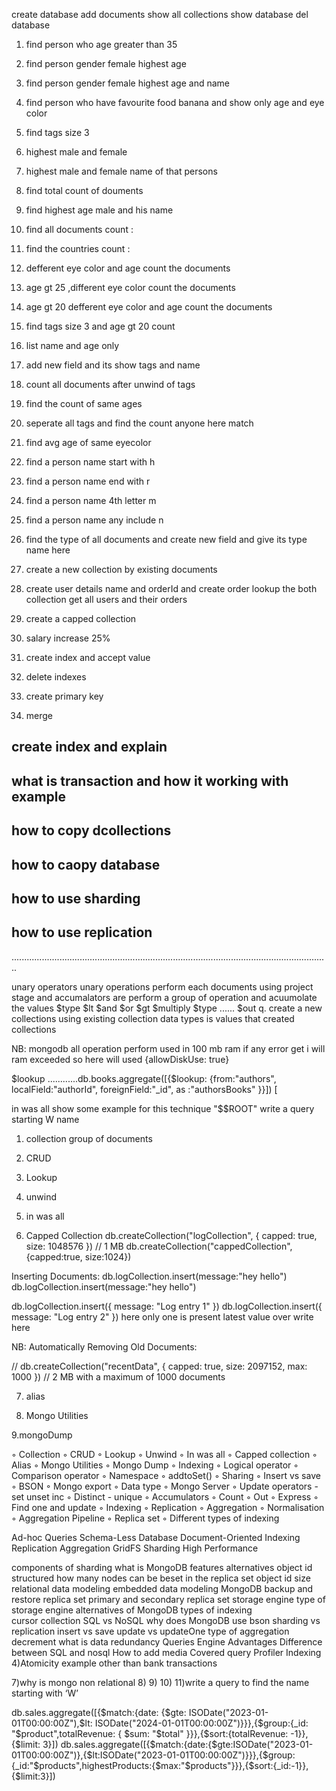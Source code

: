 create database
add documents
show all collections
show database
del database 



1. find person who age greater than 35
2. find person gender female highest age
3. find person gender female highest age and name
4. find person who have favourite food banana and show only age and eye color
5. find tags size 3
6. highest male and female 
7. highest male and female name of that persons
8. find total count of douments
9. find highest age male and his name
10. find all documents count : 
11. find the countries count :
12. defferent eye color and age count the documents
13. age gt 25 ,different eye color count the documents
14. age gt 20  defferent eye color and age count the documents
15. find tags size 3 and age gt 20 count
16. list name and age only 
17. add new field and its show tags and name
18. count all documents after unwind of tags
19. find the count of same ages
20. seperate all tags and find the count anyone here match 

21. find avg age of same eyecolor
22. find a person name start with h 
23. find a person name end with r
24. find a person name 4th letter m
25. find a person name any include n
26. find the type of  all documents and create new field and give its type name here 
27. create a new collection by existing documents
28. create user details name and orderId and create order lookup the both collection get all users and their orders 
29. create a capped collection
30. salary increase 25%
31. create index and accept value
32. delete indexes
33. create primary key
34. merge


## create index and explain 
## what is transaction and how it working with example
## how to copy dcollections 
## how to caopy database
## how to use sharding
## how to use replication













..............................................................................................................................

unary operators
unary operations perform each documents using project stage and accumalators are perform a group of operation and acuumolate the values
$type
$lt
$and
$or
$gt
$multiply
$type
......
$out
q. create a new collections using existing collection data types is values that created collections

NB: mongodb all operation perform used in 100 mb ram if any error get i will ram exceeded so here will used {allowDiskUse: true}

$lookup
............db.books.aggregate([{$lookup:
                                          {from:"authors",
                                          localField:"authorId",
                                          foreignField:"_id",
                                          as :"authorsBooks"    }}])
[



   in was all show some example for this technique
   "$$ROOT"
   write a query starting W name


1. collection
group of documents
2. CRUD

3. Lookup
4. unwind

5. in was all

6. Capped Collection
db.createCollection("logCollection", { capped: true, size: 1048576 }) // 1 MB
db.createCollection("cappedCollection",{capped:true, size:1024})

Inserting Documents:
db.logCollection.insert(message:"hey hello")
db.logCollection.insert(message:"hey hello")

db.logCollection.insert({ message: "Log entry 1" })
db.logCollection.insert({ message: "Log entry 2" })
here only one is present latest value over write here

NB: Automatically Removing Old Documents:

// db.createCollection("recentData", { capped: true, size: 2097152, max: 1000 }) // 2 MB with a maximum of 1000 documents



7. alias

8. Mongo Utilities

9.mongoDump



 ◦ Collection
 ◦ CRUD
 ◦ Lookup
 ◦ Unwind
 ◦ In was all
 ◦ Capped collection
 ◦ Alias
 ◦ Mongo Utilities
 ◦ Mongo Dump
 ◦ Indexing
 ◦ Logical operator
 ◦ Comparison operator
 ◦ Namespace
 ◦ addtoSet()
 ◦ Sharing
 ◦ Insert vs save
 ◦ BSON
 ◦ Mongo export
 ◦ Data type
 ◦ Mongo Server
 ◦ Update operators - set unset inc
 ◦ Distinct - unique
 ◦ Accumulators
 ◦ Count
 ◦ Out
 ◦ Express
 ◦ Find one and update
 ◦ Indexing
 ◦ Replication
 ◦ Aggregation
 ◦ Normalisation
 ◦ Aggregation Pipeline
 ◦ Replica set
 ◦ Different types of indexing

 Ad-hoc Queries
Schema-Less Database
Document-Oriented
Indexing
Replication
Aggregation
GridFS
Sharding
High Performance


components of sharding 
what is MongoDB features alternatives 
object id structured 
how many nodes can be beset in the replica set 
object id size 
relational data modeling 
embedded data modeling 
MongoDB backup and restore 
replica set 
primary and secondary replica set 
storage engine type of storage engine 
alternatives of MongoDB
types of indexing  
cursor
collection 
SQL vs NoSQL 
why does MongoDB use bson
sharding vs replication 
insert vs save 
update vs updateOne 
type of aggregation 
decrement 
what is data redundancy 
Queries
Engine
Advantages
Difference between SQL and nosql
How to add media
Covered query
Profiler
Indexing
4)Atomicity example other than bank transactions 

7)why is mongo non relational
8)
9) 
10)
11)write a query to find the name starting with ‘W’

db.sales.aggregate([{$match:{date: {$gte: ISODate("2023-01-01T00:00:00Z"),$lt: ISODate("2024-01-01T00:00:00Z")}}},{$group:{_id: "$product",totalRevenue: { $sum: "$total" }}},{$sort:{totalRevenue: -1}},{$limit: 3}])
db.sales.aggregate([{$match:{date:{$gte:ISODate("2023-01-01T00:00:00Z")},{$lt:ISODate("2023-01-01T00:00:00Z")}}},{$group:{_id:"$products",highestProducts:{$max:"$products"}}},{$sort:{_id:-1}},{$limit:3}])